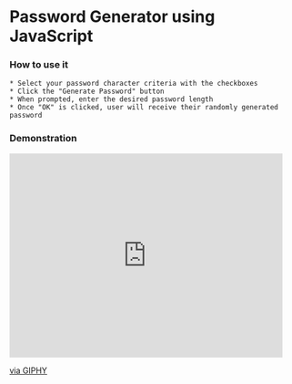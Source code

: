 # Password Generator using JavaScript

### How to use it
    * Select your password character criteria with the checkboxes
    * Click the "Generate Password" button
    * When prompted, enter the desired password length
    * Once "OK" is clicked, user will receive their randomly generated password

### Demonstration
<iframe src="https://giphy.com/embed/W63qWTqD7MCIClKiA6" width="480" height="358" frameBorder="0" class="giphy-embed" allowFullScreen></iframe><p><a href="https://giphy.com/gifs/W63qWTqD7MCIClKiA6">via GIPHY</a></p>
